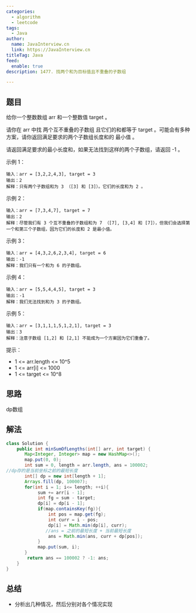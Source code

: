 ```yaml
---
categories:
  - algorithm
  - leetcode
tags:
  - Java
author: 
  name: JavaInterview.cn
  link: https://JavaInterview.cn
titleTag: Java
feed:
  enable: true
description: 1477. 找两个和为目标值且不重叠的子数组

---
```


## 题目
给你一个整数数组 arr 和一个整数值 target 。

请你在 arr 中找 两个互不重叠的子数组 且它们的和都等于 target 。可能会有多种方案，请你返回满足要求的两个子数组长度和的 最小值 。

请返回满足要求的最小长度和，如果无法找到这样的两个子数组，请返回 -1 。



示例 1：

    输入：arr = [3,2,2,4,3], target = 3
    输出：2
    解释：只有两个子数组和为 3 （[3] 和 [3]）。它们的长度和为 2 。
示例 2：

    输入：arr = [7,3,4,7], target = 7
    输出：2
    解释：尽管我们有 3 个互不重叠的子数组和为 7 （[7], [3,4] 和 [7]），但我们会选择第一个和第三个子数组，因为它们的长度和 2 是最小值。
示例 3：
    
    输入：arr = [4,3,2,6,2,3,4], target = 6
    输出：-1
    解释：我们只有一个和为 6 的子数组。
示例 4：

    输入：arr = [5,5,4,4,5], target = 3
    输出：-1
    解释：我们无法找到和为 3 的子数组。
示例 5：

    输入：arr = [3,1,1,1,5,1,2,1], target = 3
    输出：3
    解释：注意子数组 [1,2] 和 [2,1] 不能成为一个方案因为它们重叠了。


提示：

* 1 <= arr.length <= 10^5
* 1 <= arr[i] <= 1000
* 1 <= target <= 10^8


## 思路

dp数组

## 解法
```java
class Solution {
    public int minSumOfLengths(int[] arr, int target) {
       Map<Integer, Integer> map = new HashMap<>();
       map.put(0, 0);
       int sum = 0, length = arr.length, ans = 100002;
//dp存的是当前坐标之前的最短长度
       int[] dp = new int[length + 1];
       Arrays.fill(dp, 100007);
       for(int i = 1; i<= length; ++i){
            sum += arr[i - 1];
            int fg = sum - target;
            dp[i] = dp[i - 1];
            if(map.containsKey(fg)){
                int pos = map.get(fg);
                int curr = i - pos;
                dp[i] = Math.min(dp[i], curr);
               //ans = 之前的最短长度 + 当前最短长度
                ans = Math.min(ans, curr + dp[pos]);
            }
            map.put(sum, i);
       }
        return ans == 100002 ? -1: ans;
    }
}

```

## 总结

- 分析出几种情况，然后分别对各个情况实现 
